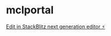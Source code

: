 # mclportal

[Edit in StackBlitz next generation editor ⚡️](https://stackblitz.com/~/github.com/pslgh/mclportal)